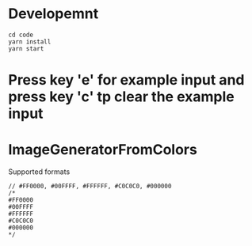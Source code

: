 # Developemnt

```shell
cd code
yarn install
yarn start
```

# Press key 'e' for example input and press key 'c' tp clear the example input

# ImageGeneratorFromColors

Supported formats

```
// #FF0000, #00FFFF, #FFFFFF, #C0C0C0, #000000
/*
#FF0000
#00FFFF
#FFFFFF
#C0C0C0
#000000
*/
```

